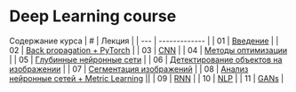 # Deep Learning course

Содержание курса
| # | Лекция  |
| --- | ------------- |
| 01 | [Введение](2023_spring/lecture1)  |
| 02 | [Back propagation + PyTorch](2023_spring/lecture2)  |
| 03 | [CNN](2023_spring/lecture3)  |
| 04 | [Методы оптимизации](2023_spring/lecture4)  |
| 05 | [Глубинные нейронные сети](2023_spring/lecture5)  |
| 06 | [Детектирование объектов на изображении](2023_spring/lecture6)  |
| 07 | [Сегментация изображений](2023_spring/lecture7)  |
| 08 | [Анализ нейронные сетей + Metric Learning](2023_spring/lecture8)  ||
| 09 | [RNN](2023_spring/lecture9)  |
| 10 | [NLP](2023_spring/lecture10)  |
| 11 | [GANs](2023_spring/lecture11)  |
